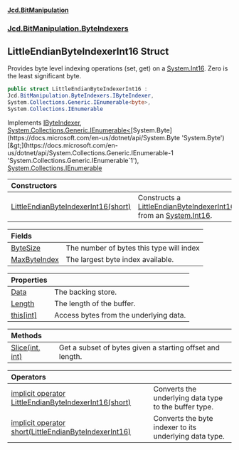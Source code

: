 #### [Jcd.BitManipulation](index.md 'index')
### [Jcd.BitManipulation.ByteIndexers](Jcd.BitManipulation.ByteIndexers.md 'Jcd.BitManipulation.ByteIndexers')

## LittleEndianByteIndexerInt16 Struct

Provides byte level indexing operations (set, get) on
a [System.Int16](https://docs.microsoft.com/en-us/dotnet/api/System.Int16 'System.Int16'). Zero is the least significant
byte.

```csharp
public struct LittleEndianByteIndexerInt16 :
Jcd.BitManipulation.ByteIndexers.IByteIndexer,
System.Collections.Generic.IEnumerable<byte>,
System.Collections.IEnumerable
```

Implements [IByteIndexer](Jcd.BitManipulation.ByteIndexers.IByteIndexer.md 'Jcd.BitManipulation.ByteIndexers.IByteIndexer'), [System.Collections.Generic.IEnumerable&lt;](https://docs.microsoft.com/en-us/dotnet/api/System.Collections.Generic.IEnumerable-1 'System.Collections.Generic.IEnumerable`1')[System.Byte](https://docs.microsoft.com/en-us/dotnet/api/System.Byte 'System.Byte')[&gt;](https://docs.microsoft.com/en-us/dotnet/api/System.Collections.Generic.IEnumerable-1 'System.Collections.Generic.IEnumerable`1'), [System.Collections.IEnumerable](https://docs.microsoft.com/en-us/dotnet/api/System.Collections.IEnumerable 'System.Collections.IEnumerable')

| Constructors                                                                                                                                                                                                                                    |                                                                                                                                                                                                                                                                                |
|:------------------------------------------------------------------------------------------------------------------------------------------------------------------------------------------------------------------------------------------------|:-------------------------------------------------------------------------------------------------------------------------------------------------------------------------------------------------------------------------------------------------------------------------------|
| [LittleEndianByteIndexerInt16(short)](Jcd.BitManipulation.ByteIndexers.LittleEndianByteIndexerInt16.LittleEndianByteIndexerInt16(short).md 'Jcd.BitManipulation.ByteIndexers.LittleEndianByteIndexerInt16.LittleEndianByteIndexerInt16(short)') | Constructs a [LittleEndianByteIndexerInt16](Jcd.BitManipulation.ByteIndexers.LittleEndianByteIndexerInt16.md 'Jcd.BitManipulation.ByteIndexers.LittleEndianByteIndexerInt16') from an [System.Int16](https://docs.microsoft.com/en-us/dotnet/api/System.Int16 'System.Int16'). |

| Fields                                                                                                                                                                     |                                          |
|:---------------------------------------------------------------------------------------------------------------------------------------------------------------------------|:-----------------------------------------|
| [ByteSize](Jcd.BitManipulation.ByteIndexers.LittleEndianByteIndexerInt16.ByteSize.md 'Jcd.BitManipulation.ByteIndexers.LittleEndianByteIndexerInt16.ByteSize')             | The number of bytes this type will index |
| [MaxByteIndex](Jcd.BitManipulation.ByteIndexers.LittleEndianByteIndexerInt16.MaxByteIndex.md 'Jcd.BitManipulation.ByteIndexers.LittleEndianByteIndexerInt16.MaxByteIndex') | The largest byte index available.        |

| Properties                                                                                                                                                        |                                        |
|:------------------------------------------------------------------------------------------------------------------------------------------------------------------|:---------------------------------------|
| [Data](Jcd.BitManipulation.ByteIndexers.LittleEndianByteIndexerInt16.Data.md 'Jcd.BitManipulation.ByteIndexers.LittleEndianByteIndexerInt16.Data')                | The backing store.                     |
| [Length](Jcd.BitManipulation.ByteIndexers.LittleEndianByteIndexerInt16.Length.md 'Jcd.BitManipulation.ByteIndexers.LittleEndianByteIndexerInt16.Length')          | The length of the buffer.              |
| [this[int]](Jcd.BitManipulation.ByteIndexers.LittleEndianByteIndexerInt16.this[int].md 'Jcd.BitManipulation.ByteIndexers.LittleEndianByteIndexerInt16.this[int]') | Access bytes from the underlying data. |

| Methods                                                                                                                                                                            |                                                           |
|:-----------------------------------------------------------------------------------------------------------------------------------------------------------------------------------|:----------------------------------------------------------|
| [Slice(int, int)](Jcd.BitManipulation.ByteIndexers.LittleEndianByteIndexerInt16.Slice(int,int).md 'Jcd.BitManipulation.ByteIndexers.LittleEndianByteIndexerInt16.Slice(int, int)') | Get a subset of bytes given a starting offset and length. |

| Operators                                                                                                                                                                                                                                                                                                                                                  |                                                        |
|:-----------------------------------------------------------------------------------------------------------------------------------------------------------------------------------------------------------------------------------------------------------------------------------------------------------------------------------------------------------|:-------------------------------------------------------|
| [implicit operator LittleEndianByteIndexerInt16(short)](Jcd.BitManipulation.ByteIndexers.LittleEndianByteIndexerInt16.op_ImplicitJcd.BitManipulation.ByteIndexers.LittleEndianByteIndexerInt16(short).md 'Jcd.BitManipulation.ByteIndexers.LittleEndianByteIndexerInt16.op_Implicit Jcd.BitManipulation.ByteIndexers.LittleEndianByteIndexerInt16(short)') | Converts the underlying data type to the buffer type.  |
| [implicit operator short(LittleEndianByteIndexerInt16)](Jcd.BitManipulation.ByteIndexers.LittleEndianByteIndexerInt16.op_Implicitshort(Jcd.BitManipulation.ByteIndexers.LittleEndianByteIndexerInt16).md 'Jcd.BitManipulation.ByteIndexers.LittleEndianByteIndexerInt16.op_Implicit short(Jcd.BitManipulation.ByteIndexers.LittleEndianByteIndexerInt16)') | Converts the byte indexer to its underlying data type. |
